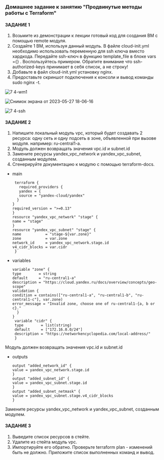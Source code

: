 ### Домашнее задание к занятию "Продвинутые методы работы с Terraform"

#### ЗАДАНИЕ 1
1. Возьмите из демонстрации к лекции готовый код для создания ВМ с помощью remote модуля.
2. Создайте 1 ВМ, используя данный модуль. В файле cloud-init.yml необходимо использовать переменную для ssh ключа вместо хардкода. Передайте ssh-ключ в функцию template_file в блоке vars ={} . Воспользуйтесь примером. Обратите внимание что ssh-authorized-keys принимает в себя список, а не строку!
3. Добавьте в файл cloud-init.yml установку nginx.
4. Предоставьте скриншот подключения к консоли и вывод команды sudo nginx -t.

![7 4-wm1](https://github.com/Mix1g/netology/assets/119140245/daf22d1e-e390-492d-b638-48ede13f4520)


![Снимок экрана от 2023-05-27 18-06-16](https://github.com/Mix1g/netology/assets/119140245/673b2f19-b47a-4738-a701-540d011d751a)


![7 4-ssh](https://github.com/Mix1g/netology/assets/119140245/3f01e644-de72-43b4-9259-f5fa1350df71)


#### ЗАДАНИЕ 2

1. Напишите локальный модуль vpc, который будет создавать 2 ресурса: одну сеть и одну подсеть в зоне, объявленной при вызове модуля. например: ru-central1-a.
2. Модуль должен возвращать значения vpc.id и subnet.id
3. Замените ресурсы yandex_vpc_network и yandex_vpc_subnet, созданным модулем.
4. Сгенерируйте документацию к модулю с помощью terraform-docs.

- main

       terraform {
         required_providers {
         yandex = {
         source = "yandex-cloud/yandex"
        }
      }
      required_version = ">=0.13"
      }
      resource "yandex_vpc_network" "stage" {
      name = "stage"
      }
      resource "yandex_vpc_subnet" "stage" {
      name           = "stage-${var.zone}"
      zone           = var.zone
      network_id     = yandex_vpc_network.stage.id
      v4_cidr_blocks = var.cidr
       }
       
       
 - variables
 
       variable "zone" {
       type        = string
       default     = "ru-central1-a"
       description = "https://cloud.yandex.ru/docs/overview/concepts/geo-scope"
       validation {
       condition = contains(["ru-central1-a", "ru-central1-b", "ru-central1-c"], var.zone)
       error_message = "Invalid zone, choose one of ru-central1-{a, b or c}."
         }
       }
        variable "cidr" {
        type        = list(string)
        default     = ["172.16.0.0/24"]
        description = "https://networkencyclopedia.com/local-address/"
        }       

Модуль должен возвращать значения vpc.id и subnet.id

- outputs

      output "added_network_id" {
      value = yandex_vpc_network.stage.id
      }
      output "added_subnet_id" {
      value = yandex_vpc_subnet.stage.id
      }
      output "added_subnet_netmask" {
      value = yandex_vpc_subnet.stage.v4_cidr_blocks
      }

Замените ресурсы yandex_vpc_network и yandex_vpc_subnet, созданным модулем.



#### ЗАДАНИЕ 3
1. Выведите список ресурсов в стейте.
2. Удалите из стейта модуль vpc.
3. Импортируйте его обратно. Проверьте terraform plan - изменений быть не должно. Приложите список выполненных команд и вывод.

